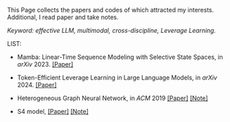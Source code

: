 This Page collects the papers and codes of which attracted my interests. Additional, I read paper and take notes.

*Keyword: effective LLM, multimodal, cross-discipline, Leverage Learning.*

LIST: 


* Mamba: Linear-Time Sequence Modeling with Selective State Spaces, in *arXiv* 2023. [\[Paper\]](https://arxiv.org/ftp/arxiv/papers/2312/2312.00752.pdf)

* Token-Efficient Leverage Learning in Large Language Models, in *arXiv* 2024. [\[Paper\]](https://arxiv.org/pdf/2404.00914.pdf)

* Heterogeneous Graph Neural Network, in *ACM* 2019 [\[Paper\]](https://dl.acm.org/doi/pdf/10.1145/3292500.3330961) [\[Note\]](./interesting/het.md) 

* S4 model, [\[Paper\]](https://arxiv.org/pdf/2111.00396.pdf) [\[Note\]](./interesting/s4.md)